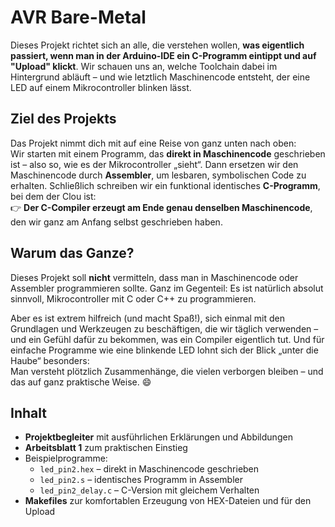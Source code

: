 # AVR Bare-Metal

Dieses Projekt richtet sich an alle, die verstehen wollen, **was eigentlich
passiert, wenn man in der Arduino-IDE ein C-Programm eintippt und auf "Upload"
klickt**. Wir schauen uns an, welche Toolchain dabei im Hintergrund abläuft –
und wie letztlich Maschinencode entsteht, der eine LED auf einem
Mikrocontroller blinken lässt.

## Ziel des Projekts

Das Projekt nimmt dich mit auf eine Reise von ganz unten nach oben:  
Wir starten mit einem Programm, das **direkt in Maschinencode** geschrieben ist
– also so, wie es der Mikrocontroller „sieht“. Dann ersetzen wir den
Maschinencode durch **Assembler**, um lesbaren, symbolischen Code zu erhalten.
Schließlich schreiben wir ein funktional identisches **C-Programm**, bei dem
der Clou ist:  
👉 **Der C-Compiler erzeugt am Ende genau denselben Maschinencode**, den wir
ganz am Anfang selbst geschrieben haben.

## Warum das Ganze?

Dieses Projekt soll **nicht** vermitteln, dass man in Maschinencode oder
Assembler programmieren sollte. Ganz im Gegenteil: Es ist natürlich absolut
sinnvoll, Mikrocontroller mit C oder C++ zu programmieren.

Aber es ist extrem hilfreich (und macht Spaß!), sich einmal mit den Grundlagen
und Werkzeugen zu beschäftigen, die wir täglich verwenden – und ein Gefühl
dafür zu bekommen, was ein Compiler eigentlich tut. Und für einfache Programme
wie eine blinkende LED lohnt sich der Blick „unter die Haube“ besonders:  
Man versteht plötzlich Zusammenhänge, die vielen verborgen bleiben – und das
auf ganz praktische Weise. 😄

## Inhalt

- **Projektbegleiter** mit ausführlichen Erklärungen und Abbildungen
- **Arbeitsblatt 1** zum praktischen Einstieg
- Beispielprogramme:
  - `led_pin2.hex` – direkt in Maschinencode geschrieben
  - `led_pin2.s` – identisches Programm in Assembler
  - `led_pin2_delay.c` – C-Version mit gleichem Verhalten
- **Makefiles** zur komfortablen Erzeugung von HEX-Dateien und für den Upload

